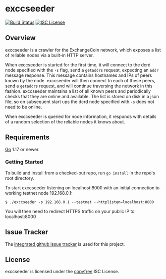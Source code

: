 # exccseeder

[![Build Status](https://github.com/EXCCoin/exccseeder/workflows/Build%20and%20Test/badge.svg)](https://github.com/EXCCoin/exccseeder/actions)
[![ISC License](https://img.shields.io/badge/license-ISC-blue.svg)](http://copyfree.org)

## Overview

exccseeder is a crawler for the ExchangeCoin network, which exposes a list of reliable
nodes via a built-in HTTP server.

When exccseeder is started for the first time, it will connect to the dcrd node
specified with the `-s` flag, send a `getaddrs` request, expecting an  `addr`
message response. This message contains hostnames and IPs of peers known by the
node. exccseeder will then connect to each of these peers, send a `getaddrs`
request, and will continue traversing the network in this fashion. exccseeder
maintains a list of all known peers and periodically checks that they are
online and available. The list is stored on disk in a json file, so on
subsequent start ups the dcrd node specified with `-s` does not need to be
online.

When exccseeder is queried for node information, it responds with details of a
random selection of the reliable nodes it knows about.

## Requirements

[Go](https://golang.org) 1.17 or newer.

### Getting Started

To build and install from a checked-out repo, run `go install` in the repo's
root directory.

To start exccseeder listening on localhost:8000 with an initial connection to working testnet node 192.168.0.1:

```no-highlight
$ ./exccseeder -s 192.168.0.1 --testnet --httplisten=localhost:8000
```

You will then need to redirect HTTPS traffic on your public IP to localhost:8000

## Issue Tracker

The [integrated github issue tracker](https://github.com/decred/exccseeder/issues)
is used for this project.

## License

exccseeder is licensed under the [copyfree](http://copyfree.org) ISC License.
